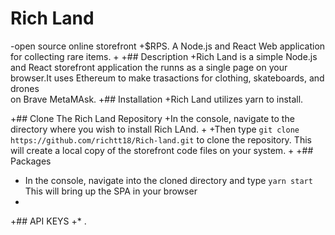 
# Rich Land
-open source online storefront
+$RPS. A Node.js and React Web application for collecting rare items. 
+
+## Description
+Rich Land is a simple Node.js and React storefront application the runns as a single page on your browser.It uses Ethereum to make trasactions for clothing, skateboards, and drones  
on Brave MetaMAsk.
+## Installation
+Rich Land utilizes yarn to install. 

+## Clone The Rich Land Repository
+In the console, navigate to the directory where you wish to install Rich LAnd.
+
+Then type ```git clone https://github.com/richtt18/Rich-land.git``` to clone the repository. This will create a local copy of the storefront code files on your system.
+
+## Packages
+ In the console, navigate into the cloned directory and type ```yarn start``` This will bring up the SPA in your browser
+
+## API KEYS
+* .
